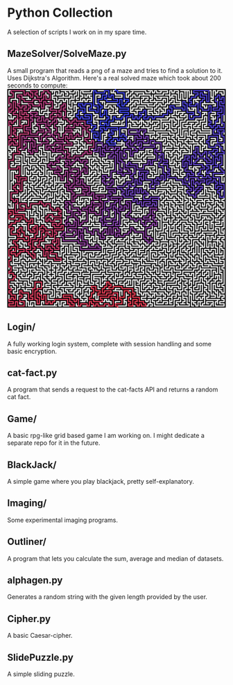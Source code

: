 # Python Collection
A selection of scripts I work on in my spare time.

## MazeSolver/SolveMaze.py
A small program that reads a png of a maze and tries to find a solution to it. Uses Dijkstra's Algorithm. Here's a real solved maze which took about 200 seconds to compute:
![Solved maze](mdFiles/output_big.png)

## Login/
A fully working login system, complete with session handling and some basic encryption.

## cat-fact.py
A program that sends a request to the cat-facts API and returns a random cat fact.

## Game/
A basic rpg-like grid based game I am working on. I might dedicate a separate repo for it in the future.

## BlackJack/
A simple game where you play blackjack, pretty self-explanatory.

## Imaging/
Some experimental imaging programs.

## Outliner/
A program that lets you calculate the sum, average and median of datasets.

## alphagen.py
Generates a random string with the given length provided by the user.

## Cipher.py
A basic Caesar-cipher.

## SlidePuzzle.py
A simple sliding puzzle.
